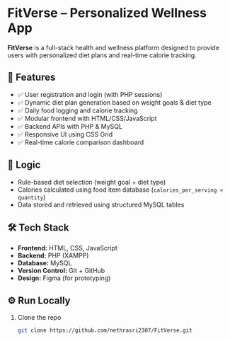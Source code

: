 # FitVerse – Personalized Wellness App

**FitVerse** is a full-stack health and wellness platform designed to provide users with personalized diet plans and real-time calorie tracking.

## 🚀 Features

- ✅ User registration and login (with PHP sessions)
- ✅ Dynamic diet plan generation based on weight goals & diet type
- ✅ Daily food logging and calorie tracking
- ✅ Modular frontend with HTML/CSS/JavaScript
- ✅ Backend APIs with PHP & MySQL
- ✅ Responsive UI using CSS Grid
- ✅ Real-time calorie comparison dashboard

## 🧠 Logic

- Rule-based diet selection (weight goal + diet type)
- Calories calculated using food item database (`calories_per_serving × quantity`)
- Data stored and retrieved using structured MySQL tables

## 🛠 Tech Stack

- **Frontend:** HTML, CSS, JavaScript
- **Backend:** PHP (XAMPP)
- **Database:** MySQL
- **Version Control:** Git + GitHub
- **Design:** Figma (for prototyping)


## ⚙️ Run Locally

1. Clone the repo  
   ```bash
   git clone https://github.com/nethrasri2307/FitVerse.git
